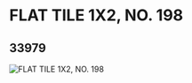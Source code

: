 # FLAT TILE 1X2, NO. 198
## 33979
![FLAT TILE 1X2, NO. 198](https://lc-www-live-s.legocdn.com/media/bricks/5/2/6192534.jpg)